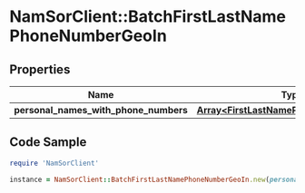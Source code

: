 # NamSorClient::BatchFirstLastNamePhoneNumberGeoIn

## Properties
Name | Type | Description | Notes
------------ | ------------- | ------------- | -------------
**personal_names_with_phone_numbers** | [**Array&lt;FirstLastNamePhoneNumberGeoIn&gt;**](FirstLastNamePhoneNumberGeoIn.md) |  | [optional] 

## Code Sample

```ruby
require 'NamSorClient'

instance = NamSorClient::BatchFirstLastNamePhoneNumberGeoIn.new(personal_names_with_phone_numbers: null)
```


